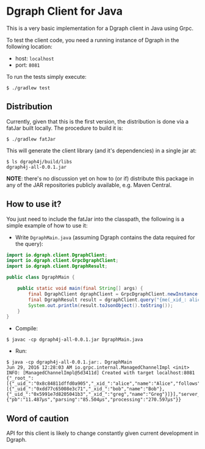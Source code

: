 # Dgraph Client for Java

This is a very basic implementation for a Dgraph client in Java using Grpc.

To test the client code, you need a running instance of Dgraph in the following location:
* host: `localhost`
* port: `8081`

To run the tests simply execute:
```shell
$ ./gradlew test
```

## Distribution

Currently, given that this is the first version, the distribution is done via a fatJar
built locally. The procedure to build it is:

```shell
$ ./gradlew fatJar
```

This will generate the client library (and it's dependencies) in a single jar at:
```shell
$ ls dgraph4j/build/libs
dgraph4j-all-0.0.1.jar
```

**NOTE**: there's no discussion yet on how to (or if) distribute this package in any of the JAR
  repositories publicly available, e.g. Maven Central.

## How to use it?

You just need to include the fatJar into the classpath, the following is a simple
example of how to use it:

* Write `DgraphMain.java` (assuming Dgraph contains the data required for the query):
```java
import io.dgraph.client.DgraphClient;
import io.dgraph.client.GrpcDgraphClient;
import io.dgraph.client.DgraphResult;

public class DgraphMain {

    public static void main(final String[] args) {
        final DgraphClient dgraphClient = GrpcDgraphClient.newInstance("localhost", 8081);
        final DgraphResult result = dgraphClient.query("{me(_xid_: alice) { name _xid_ follows { name _xid_ follows {name _xid_ } } }}");
        System.out.println(result.toJsonObject().toString());
    }
}
```

* Compile:
```shell
$ javac -cp dgraph4j-all-0.0.1.jar DgraphMain.java
```

* Run:
```shell
$ java -cp dgraph4j-all-0.0.1.jar:. DgraphMain
Jun 29, 2016 12:28:03 AM io.grpc.internal.ManagedChannelImpl <init>
INFO: [ManagedChannelImpl@5d3411d] Created with target localhost:8081
{"_root_":[{"_uid_":"0x8c84811dffd0a905","_xid_":"alice","name":"Alice","follows":[{"_uid_":"0xdd77c65008e3c71","_xid_":"bob","name":"Bob"},{"_uid_":"0x5991e7d8205041b3","_xid_":"greg","name":"Greg"}]}],"server_latency":{"pb":"11.487µs","parsing":"85.504µs","processing":"270.597µs"}}
```

## Word of caution

API for this client is likely to change constantly given current development in Dgraph.
